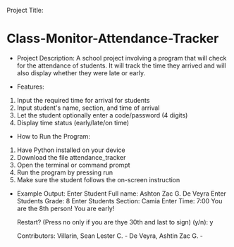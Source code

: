 Project Title:
# Class-Monitor-Attendance-Tracker

- Project Description:
A school project involving a program that will check for the attendance of students. It will track the time they arrived and will also display whether they were late or early.

- Features:
1. Input the required time for arrival for students
2. Input student's name, section, and time of arrival
3. Let the student optionally enter a code/password (4 digits)
4. Display time status (early/late/on time)

- How to Run the Program:
1. Have Python installed on your device
2. Download the file attendance_tracker
3. Open the terminal or command prompt
4. Run the program by pressing run
5. Make sure the student follows the on-screen instruction

- Example Output:
  Enter Student Full name: Ashton Zac G. De Veyra
  Enter Students Grade: 8
  Enter Students Section: Camia
  Enter Time: 7:00
  You are the 8th person!
  You are early!

  Restart? (Press no only if you are thye 30th and last to sign) (y/n): y

  Contributors:
  Villarin, Sean Lester C. -
  De Veyra, Ashtin Zac G. - 
